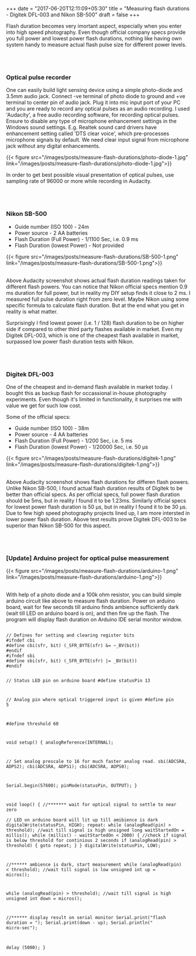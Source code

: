 +++
date = "2017-06-20T12:11:09+05:30"
title = "Measuring flash durations - Digitek DFL-003 and Nikon SB-500"
draft = false
+++

Flash duration becomes very imortant aspect, especially when you enter into high speed photography. Even though official company specs provide you full power and lowest power flash durations, nothing like having own system handy to measure actual flash pulse size for different power levels. 



<br /><br />
### Optical pulse recorder

One can easily build light sensing device using a simple photo-diode and 3.5mm audio jack. Connect -ve terminal of photo diode to ground and +ve terminal to center pin of audio jack. Plug it into mic input port of your PC and you are ready to record any optical pulses as an audio recording. I used 'Audacity', a free audio recording software, for recording optical pulses. Ensure to disable any type of microphone enhancement settings in the Windows sound settings. E.g. Realtek sound card drivers have enhancement setting called 'DTS clear voice', which pre-processes microphone signals by default. We need clear input signal from microphone jack without any digital enhancements.

{{< figure src="/images/posts/measure-flash-durations/photo-diode-1.jpg" link="/images/posts/measure-flash-durations/photo-diode-1.jpg">}}

In order to get best possible visual presentation of optical pulses, use sampling rate of 96000 or more while recording in Audacity.



<br /><br />
### Nikon SB-500

* Guide number (ISO 100) - 24m
* Power source - 2 AA batteries
* Flash Duration (Full Power) - 1/1100 Sec, i.e. 0.9 ms
* Flash Duration (lowest Power) - Not provided 

{{< figure src="/images/posts/measure-flash-durations/SB-500-1.png" link="/images/posts/measure-flash-durations/SB-500-1.png">}}

<br />
Above Audacity screenshot shows actual flash duration readings taken for different flash powers. You can notice that Nikon official specs mention 0.9 ms duration for full power, but in reality my DIY setup finds it close to 2 ms. I measured full pulse duration right from zero level. Maybe Nikon using some specific formula to calculate flash duration. But at the end what you get in reality is what matter.

Surprisingly I find lowest power (i.e. 1 / 128) flash duration to be on higher side if compared to other third party flashes available in market. Even my Digitek DFL-003, which is one of the cheapest flash available in market, surpassed low power flash duration tests with Nikon.


<br /><br />
### Digitek DFL-003

One of the cheapest and in-demand flash available in market today. I bought this as backup flash for occassional in-house photography experiments. Even though it's limited in functionality, it surprises me with value we get for such low cost. 

Some of the official specs:

* Guide number (ISO 100) - 38m
* Power source - 4 AA batteries
* Flash Duration (Full Power) - 1/200 Sec, i.e. 5 ms
* Flash Duration (lowest Power) - 1/20000 Sec, i.e. 50 μs

{{< figure src="/images/posts/measure-flash-durations/digitek-1.png" link="/images/posts/measure-flash-durations/digitek-1.png">}}

<br />
Above Audacity screenshot shows flash durations for differen flash powers. Unlike Nikon SB-500, I found actual flash duration results of Digitek to be better than official specs. As per official specs, full power flash duration should be 5ms, but in reality I found it to be 1.23ms. Similarly official specs for lowest power flash duration is 50 μs, but in reality I found it to be 30 μs. 

<br />
Due to few high speed photography projects lined up, I am more intersted in lower power flash duration. Above test results prove Digitek DFL-003 to be superior than Nikon SB-500 for this aspect. 

<br /><br />
### [Update] Arduino project for optical pulse measurement

{{< figure src="/images/posts/measure-flash-durations/arduino-1.png" link="/images/posts/measure-flash-durations/arduino-1.png">}}

<br />
With help of a photo diode and a 100k ohm resistor, you can build simple arduino circuit like above to measure flash duration. Power on arduino board, wait for few seconds till arduino finds ambience sufficiently dark (wait till LED on arduino board is on), and then fire up the flash. The program will display flash duration on Arduino IDE serial monitor window.

<br />
<pre><code>
// Defines for setting and clearing register bits
#ifndef cbi
#define cbi(sfr, bit) (_SFR_BYTE(sfr) &= ~_BV(bit))
#endif
#ifndef sbi
#define sbi(sfr, bit) (_SFR_BYTE(sfr) |= _BV(bit))
#endif

// Status LED pin on arduino board
#define statusPin 13

// Analog pin where optical triggered input is given
#define pin 5

#define threshold 60

void setup() {
  analogReference(INTERNAL);

  // Set analog prescale to 16 for much faster analog read.
  sbi(ADCSRA, ADPS2);
  cbi(ADCSRA, ADPS1);
  cbi(ADCSRA, ADPS0);

  Serial.begin(57600);
  pinMode(statusPin, OUTPUT);
}

void loop() {
  //******* wait for optical signal to settle to near zero  
  // LED on arduino board will lit up till amibience is dark
  digitalWrite(statusPin, HIGH);
repeat:
  while (analogRead(pin) > threshold);        //wait till signal is high
  unsigned long waitStartedOn = millis();
  while (millis() - waitStartedOn < 2000) {  //check if signal is below threshold for continious 2 seconds
    if (analogRead(pin) > threshold) {
      goto repeat;
    }
  }
  digitalWrite(statusPin, LOW);

  //****** ambience is dark, start measurement 
  while (analogRead(pin) < threshold);        //wait till signal is low
  unsigned int up = micros();

  while (analogRead(pin) > threshold);        //wait till signal is high
  unsigned int down = micros();

  //****** display result on serial monitor 
  Serial.print("flash duration = ");
  Serial.print(down - up);
  Serial.println(" micro-sec");

  delay (5000);
}
</code></pre>

